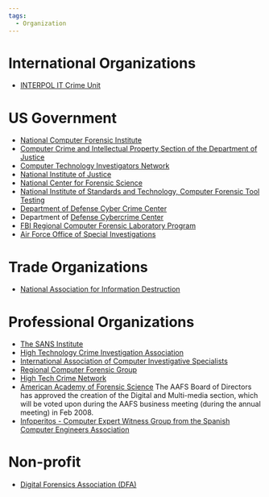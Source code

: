 ```yaml
---
tags:
  - Organization
---
```


# International Organizations

* [INTERPOL IT Crime Unit](http://www.interpol.int/Public/TechnologyCrime/default.asp)

# US Government

* [National Computer Forensic Institute](national_computer_forensic_institute.md)
* [Computer Crime and Intellectual Property Section of the Department of Justice](http://cybercrime.gov/)
* [Computer Technology Investigators Network](http://www.ctin.org)
* [National Institute of Justice](http://www.ojp.usdoj.gov/nij/)
* [National Center for Forensic Science](http://ncfs.ucf.edu/)
* [National Institute of Standards and Technology, Computer Forensic Tool Testing](http://www.cftt.nist.gov/)
* [Department of Defense Cyber Crime Center](http://www.dc3.mil/)
* Department of [Defense Cybercrime Center](defense_cybercrime_center.md)
* [FBI Regional Computer Forensic Laboratory Program](http://www.rcfl.gov/)
* [Air Force Office of Special Investigations](http://www.osi.af.mil/)

# Trade Organizations

* [National Association for Information Destruction](http://www.naidonline.org/)

# Professional Organizations

* [The SANS Institute](http://www.sans.org/)
* [High Technology Crime Investigation Association](http://www.htcia.org/)
* [International Association of Computer Investigative Specialists](https://www.iacis.com/)
* [Regional Computer Forensic Group](http://www.rcfg.org/)
* [High Tech Crime Network](http://www.htcn.org/)
* [American Academy of Forensic Science](http://www.aafs.org/) The AAFS
  Board of Directors has approved the creation of the Digital and
  Multi-media section, which will be voted upon during the AAFS business
  meeting (during the annual meeting) in Feb 2008.
* [Infoperitos - Computer Expert Witness Group from the Spanish Computer Engineers Association](http://www.infoperitos.com/)

# Non-profit

* [Digital Forensics Association (DFA)](http://www.digitalforensicsassociation.org/)
